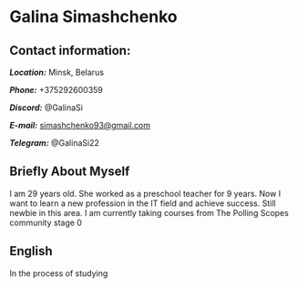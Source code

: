 # Galina Simashchenko

## Contact information:
***Location:*** Minsk, Belarus

***Phone:*** +375292600359 

***Discord:*** @GalinaSi

***E-mail:*** simashchenko93@gmail.com

***Telegram:*** @GalinaSi22

## Briefly About Myself
I am 29 years old. She worked as a preschool teacher for 9 years. Now I want to learn a new profession in the IT field and achieve success. 
Still newbie in this area. I am currently taking courses from The Polling Scopes community stage 0

## English
In the process of studying
